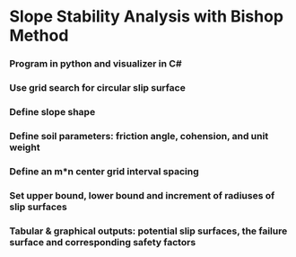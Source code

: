 # Slope Stability Analysis with Bishop Method
### Program in python and visualizer in C#
### Use grid search for circular slip surface

### Define slope shape
### Define soil parameters: friction angle, cohension, and unit weight
### Define an m*n center grid interval spacing
### Set upper bound, lower bound and increment of radiuses of slip surfaces
### Tabular & graphical outputs: potential slip surfaces, the failure surface and corresponding safety factors